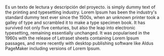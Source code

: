 Es un texto de lectura y descripción del proyecto.
is simply dummy text of the printing and typesetting industry. Lorem Ipsum has been the industry's 
standard dummy text ever since the 1500s, when an unknown printer took a galley of type and scrambled
it to make a type specimen book. It has survived not only five centuries, but also the leap into 
electronic typesetting, remaining essentially unchanged. It was popularised in the 1960s with the 
release of Letraset sheets containing Lorem Ipsum passages, and more recently with desktop publishing 
software like Aldus PageMaker including versions of Lorem Ipsum.